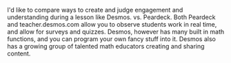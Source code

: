 I'd like to compare ways to create and judge engagement and understanding during a lesson like Desmos. vs. Peardeck.  Both Peardeck and teacher.desmos.com allow you to observe students work in real time, and allow for surveys and quizzes.   Desmos, however has many built in math functions, and you can program your own fancy stuff into it.  Desmos also has a growing group of talented math educators creating and sharing content. 
